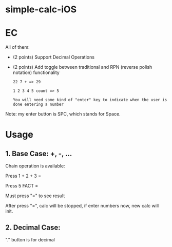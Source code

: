 # simple-calc-iOS

# EC

All of them:

- (2 points) Support Decimal Operations

- (2 points) Add toggle between traditional and RPN (reverse polish notation) functionality

      22 7 + => 29

      1 2 3 4 5 count => 5
      
      You will need some kind of "enter" key to indicate when the user is done entering a number
      
Note: my enter button is SPC, which stands for Space.

# Usage

## 1. Base Case: +, -, ...

Chain operation is available:

Press 1 + 2 + 3 = 

Press 5 FACT =

Must press "=" to see result

After press "=", calc will be stopped, if enter numbers now, new calc will init.

## 2. Decimal Case:

"." button is for decimal
